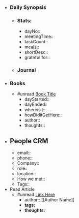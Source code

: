 - ### Daily Synopsis
    - ### Stats:
        - dayNo::
        - meetingTime::
        - taskCount::
        - meals::
        - shortDesc::
        - grateful for::
    - ### Journal
- ### Books
    - #unread [Book Title](Link)
        - dayStarted::
        - dayEnded::
        - whereisit::
        - howDiditGetHere::
        - author::
        - thoughts::
- ## People CRM
    - email::
    - phone::
    - Company::
    - role::
    - location::
    - How we met::
    - Tags::
- Read Article
    - #unread [Link Here]()
        - author::  [[Author Name]]
        - **__tags:__**
        - **thoughts:**
